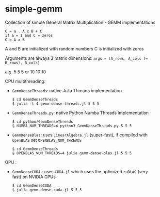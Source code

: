 # simple-gemm
Collection of simple General Matrix Multiplication - GEMM implementations

```
C = a . A x B + C
if a = 1 and C = zeros
C = A x B
```

A and B are initialized with random numbers
C is initialized with zeros

Arguments are always 3 matrix dimensions: `args = [A_rows, A_cols (= B_rows), B_cols]` 

*e.g.* 5 5 5 or 10 10 10

CPU multithreading:

- `GemmDenseThreads`: native Julia Threads implementation

    ```
    $ cd GemmDenseThreads
    $ julia -t 4 gemm-dense-threads.jl 5 5 5    
    ```

- `GemmDenseThreads.py`: native Python Numba Threads implementation

    ```
    $ cd python/GemmDenseThreads
    $ NUMBA_NUM_THREADS=4 python3 GemmDenseThreads.py 5 5 5    
    ```

- `GemmDenseBlas`: uses `LinearAlgebra.jl` (super-fast), if compiled with `OpenBLAS` set `OPENBLAS_NUM_THREADS` 

    ```
    $ cd GemmDenseThreads
    $ OPENBLAS_NUM_THREADS=4 julia gemm-dense-blas.jl 5 5 5    
    ```

GPU :

- `GemmDenseCUDA` : uses `CUDA.jl` which uses the optimized `cuBLAS` (very fast) on NVIDIA GPUs

    ```
    $ cd GemmDenseCUDA
    $ julia gemm-dense-cuda.jl 5 5 5
    ```
